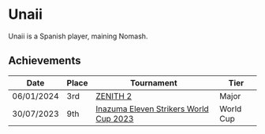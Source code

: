 # Unaii

Unaii is a Spanish player, maining Nomash.

## Achievements

|Date|Place|Tournament|Tier|
|-|-|-|-|
| 06/01/2024 | 3rd | [ZENITH 2](../../tournaments/misc/zenith2.md) | Major |
| 30/07/2023 | 9th | [Inazuma Eleven Strikers World Cup 2023](../../tournaments/worldcup23.md) | World Cup |
